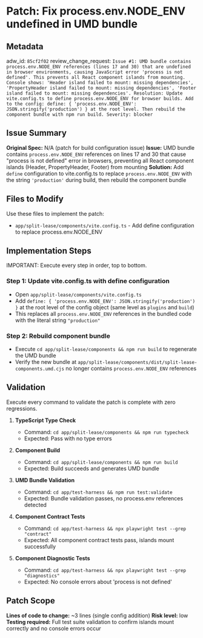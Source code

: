 # Patch: Fix process.env.NODE_ENV undefined in UMD bundle

## Metadata
adw_id: `85cf2f02`
review_change_request: `Issue #1: UMD bundle contains process.env.NODE_ENV references (lines 17 and 30) that are undefined in browser environments, causing JavaScript error 'process is not defined'. This prevents all React component islands from mounting. Console shows: 'Header island failed to mount: missing dependencies', 'PropertyHeader island failed to mount: missing dependencies', 'Footer island failed to mount: missing dependencies'. Resolution: Update vite.config.ts to define process.env.NODE_ENV for browser builds. Add to the config: define: { 'process.env.NODE_ENV': JSON.stringify('production') } at the root level. Then rebuild the component bundle with npm run build. Severity: blocker`

## Issue Summary
**Original Spec:** N/A (patch for build configuration issue)
**Issue:** UMD bundle contains `process.env.NODE_ENV` references on lines 17 and 30 that cause "process is not defined" error in browsers, preventing all React component islands (Header, PropertyHeader, Footer) from mounting
**Solution:** Add `define` configuration to vite.config.ts to replace `process.env.NODE_ENV` with the string `'production'` during build, then rebuild the component bundle

## Files to Modify
Use these files to implement the patch:

- `app/split-lease/components/vite.config.ts` - Add define configuration to replace process.env.NODE_ENV

## Implementation Steps
IMPORTANT: Execute every step in order, top to bottom.

### Step 1: Update vite.config.ts with define configuration
- Open `app/split-lease/components/vite.config.ts`
- Add `define: { 'process.env.NODE_ENV': JSON.stringify('production') }` at the root level of the config object (same level as `plugins` and `build`)
- This replaces all `process.env.NODE_ENV` references in the bundled code with the literal string `"production"`

### Step 2: Rebuild component bundle
- Execute `cd app/split-lease/components && npm run build` to regenerate the UMD bundle
- Verify the new bundle at `app/split-lease/components/dist/split-lease-components.umd.cjs` no longer contains `process.env.NODE_ENV` references

## Validation
Execute every command to validate the patch is complete with zero regressions.

1. **TypeScript Type Check**
   - Command: `cd app/split-lease/components && npm run typecheck`
   - Expected: Pass with no type errors

2. **Component Build**
   - Command: `cd app/split-lease/components && npm run build`
   - Expected: Build succeeds and generates UMD bundle

3. **UMD Bundle Validation**
   - Command: `cd app/test-harness && npm run test:validate`
   - Expected: Bundle validation passes, no process.env references detected

4. **Component Contract Tests**
   - Command: `cd app/test-harness && npx playwright test --grep "contract"`
   - Expected: All component contract tests pass, islands mount successfully

5. **Component Diagnostic Tests**
   - Command: `cd app/test-harness && npx playwright test --grep "diagnostics"`
   - Expected: No console errors about 'process is not defined'

## Patch Scope
**Lines of code to change:** ~3 lines (single config addition)
**Risk level:** low
**Testing required:** Full test suite validation to confirm islands mount correctly and no console errors occur
